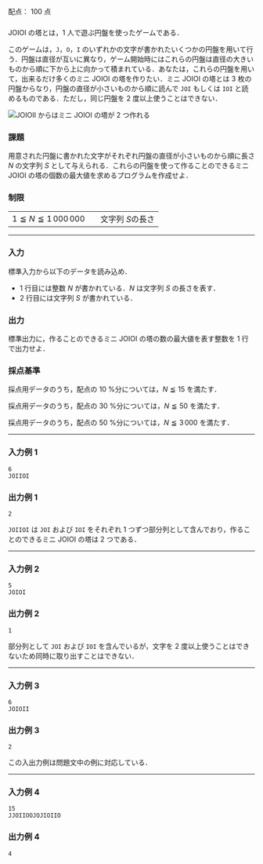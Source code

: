 配点： $100$ 点

###

JOIOI の塔とは，$1$ 人で遊ぶ円盤を使ったゲームである．

このゲームは，`J`，`O`，`I` のいずれかの文字が書かれたいくつかの円盤を用いて行う．円盤は直径が互いに異なり，ゲーム開始時にはこれらの円盤は直径の大きいものから順に下から上に向かって積まれている．あなたは，これらの円盤を用いて，出来るだけ多くのミニ JOIOI の塔を作りたい．ミニ JOIOI の塔とは $3$ 枚の円盤からなり，円盤の直径が小さいものから順に読んで `JOI` もしくは `IOI` と読めるものである．ただし，同じ円盤を $2$ 度以上使うことはできない．

![`JOIOII` からはミニ JOIOI の塔が $2$ つ作れる](https://img.atcoder.jp/joi2013ho/64a5a5b84e87215b70a1221fa86fddab.png)

### 課題
用意された円盤に書かれた文字がそれぞれ円盤の直径が小さいものから順に長さ $N$ の文字列 $S$ として与えられる．これらの円盤を使って作ることのできるミニ JOIOI の塔の個数の最大値を求めるプログラムを作成せよ．

### 制限

|||
|---|---|
|$1 \leqq N \leqq 1\,000\,000$&emsp;|文字列 $S$の長さ|

---

### 入力
標準入力から以下のデータを読み込め．

- 1 行目には整数 $N$ が書かれている．$N$ は文字列 $S$ の長さを表す．
- 2 行目には文字列 $S$ が書かれている．

### 出力
標準出力に，作ることのできるミニ JOIOI の塔の数の最大値を表す整数を $1$ 行で出力せよ．

### 採点基準
採点用データのうち，配点の $10$ %分については，$N \leqq 15$ を満たす．

採点用データのうち，配点の $30$ %分については，$N \leqq 50$ を満たす．

採点用データのうち，配点の $50$ %分については，$N \leqq 3\,000$ を満たす．

---

### 入力例 1
~~~
6
JOIIOI
~~~

### 出力例 1
~~~
2
~~~

`JOIIOI` は `JOI` および `IOI` をそれぞれ $1$ つずつ部分列として含んでおり，作ることのできるミニ JOIOI の塔は $2$ つである．

---

### 入力例 2
~~~
5
JOIOI
~~~

### 出力例 2
~~~
1
~~~

部分列として `JOI` および  `IOI` を含んでいるが，文字を $2$ 度以上使うことはできないため同時に取り出すことはできない．

---

### 入力例 3
~~~
6
JOIOII
~~~

### 出力例 3
~~~
2
~~~

この入出力例は問題文中の例に対応している．

---

### 入力例 4
~~~
15
JJOIIOOJOJIOIIO
~~~

### 出力例 4
~~~
4
~~~
